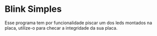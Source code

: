# Blink Simples
Esse programa tem por funcionalidade piscar um dos leds montados na placa, utilize-o para checar a integridade da sua placa.